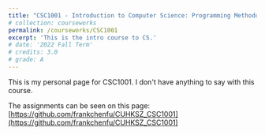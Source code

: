 ```yaml
---
title: "CSC1001 - Introduction to Computer Science: Programming Methodology"
# collection: courseworks
permalink: /courseworks/CSC1001
excerpt: 'This is the intro course to CS.'
# date: '2022 Fall Term'
# credits: 3.0
# grade: A
---
```


This is my personal page for CSC1001. I don't have anything to say with this course.

The assignments can be seen on this page: [https://github.com/frankchenfu/CUHKSZ_CSC1001](https://github.com/frankchenfu/CUHKSZ_CSC1001)